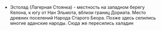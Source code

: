 *   Эстолад (Лагерная Стоянка) - местность на западном берегу Келона, к югу
    от Нан Эльмота, вблизи границ Дориата. Место древних поселений Народа
    Старого Беора. Позже здесь селились многие аданские народы. Сюда же
    пересились халадин
